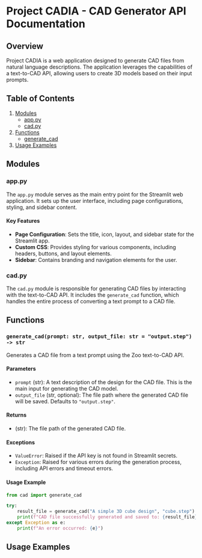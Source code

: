 # Project CADIA - CAD Generator API Documentation

## Overview
Project CADIA is a web application designed to generate CAD files from natural language descriptions. The application leverages the capabilities of a text-to-CAD API, allowing users to create 3D models based on their input prompts.

## Table of Contents
1. [Modules](#modules)
   - [app.py](#apppy)
   - [cad.py](#cadpy)
2. [Functions](#functions)
   - [generate_cad](#generate_cad)
3. [Usage Examples](#usage-examples)

## Modules

### app.py
The `app.py` module serves as the main entry point for the Streamlit web application. It sets up the user interface, including page configurations, styling, and sidebar content.

#### Key Features
- **Page Configuration**: Sets the title, icon, layout, and sidebar state for the Streamlit app.
- **Custom CSS**: Provides styling for various components, including headers, buttons, and layout elements.
- **Sidebar**: Contains branding and navigation elements for the user.

### cad.py
The `cad.py` module is responsible for generating CAD files by interacting with the text-to-CAD API. It includes the `generate_cad` function, which handles the entire process of converting a text prompt to a CAD file.

## Functions

### `generate_cad(prompt: str, output_file: str = "output.step") -> str`
Generates a CAD file from a text prompt using the Zoo text-to-CAD API.

#### Parameters
- `prompt` (str): A text description of the design for the CAD file. This is the main input for generating the CAD model.
- `output_file` (str, optional): The file path where the generated CAD file will be saved. Defaults to `"output.step"`.

#### Returns
- (str): The file path of the generated CAD file.

#### Exceptions
- `ValueError`: Raised if the API key is not found in Streamlit secrets.
- `Exception`: Raised for various errors during the generation process, including API errors and timeout errors.

#### Usage Example
```python
from cad import generate_cad

try:
    result_file = generate_cad("A simple 3D cube design", "cube.step")
    print(f"CAD file successfully generated and saved to: {result_file}")
except Exception as e:
    print(f"An error occurred: {e}")
```

## Usage Examples


